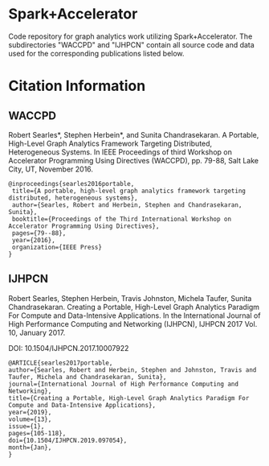 # Spark+Accelerator
Code repository for graph analytics work utilizing Spark+Accelerator. The subdirectories "WACCPD" and "IJHPCN" contain all source code and data used for the corresponding publications listed below.
# Citation Information
## WACCPD
Robert Searles\*, Stephen Herbein\*, and Sunita Chandrasekaran. A Portable, High-Level Graph Analytics Framework Targeting Distributed, Heterogeneous Systems. In IEEE Proceedings of third Workshop on Accelerator Programming Using Directives (WACCPD), pp. 79-88, Salt Lake City, UT, November 2016.
```
@inproceedings{searles2016portable,
 title={A portable, high-level graph analytics framework targeting distributed, heterogeneous systems},
 author={Searles, Robert and Herbein, Stephen and Chandrasekaran, Sunita},
 booktitle={Proceedings of the Third International Workshop on Accelerator Programming Using Directives},
 pages={79--88},
 year={2016},
 organization={IEEE Press}
}
```
## IJHPCN
Robert Searles, Stephen Herbein, Travis Johnston, Michela Taufer, Sunita Chandrasekaran. Creating a Portable, High-Level Graph Analytics Paradigm For Compute and Data-Intensive Applications. In the International Journal of High Performance Computing and Networking (IJHPCN), IJHPCN 2017 Vol. 10, January 2017. 

DOI: 10.1504/IJHPCN.2017.10007922
```
@ARTICLE{searles2017portable,
author={Searles, Robert and Herbein, Stephen and Johnston, Travis and Taufer, Michela and Chandrasekaran, Sunita},
journal={International Journal of High Performance Computing and Networking},
title={Creating a Portable, High-Level Graph Analytics Paradigm For Compute and Data-Intensive Applications},
year={2019},
volume={13},
issue={1},
pages={105-118},
doi={10.1504/IJHPCN.2019.097054},
month={Jan},
}
```
